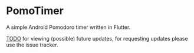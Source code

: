 # PomoTimer

A simple Android Pomodoro timer written in Flutter.

[TODO](https://github.com/kerrhau/PomoTimer/blob/master/TODO.org) for viewing (possible) future updates, for requesting updates please use the issue tracker.
